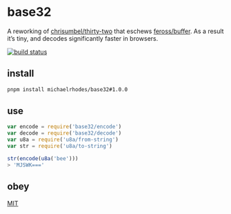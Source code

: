 # base32

A reworking of [chrisumbel/thirty-two](https://github.com/chrisumbel/thirty-two) that eschews [feross/buffer](https://github.com/feross/buffer). As a result it’s tiny, and decodes significantly faster in browsers.

[![build status](https://travis-ci.org/michaelrhodes/base32.svg?branch=master)](https://travis-ci.org/michaelrhodes/base32)

## install
```sh
pnpm install michaelrhodes/base32#1.0.0
```

## use
```js
var encode = require('base32/encode')
var decode = require('base32/decode')
var u8a = require('u8a/from-string')
var str = require('u8a/to-string')

str(encode(u8a('bee')))
> 'MJSWK==='
```

## obey
[MIT](https://opensource.org/licenses/MIT)
